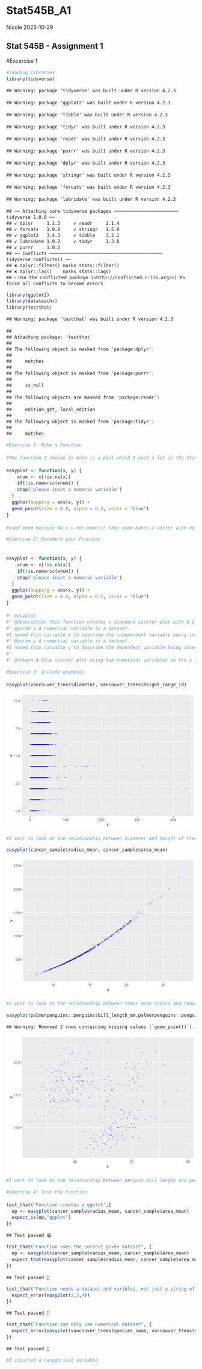 Stat545B_A1
================
Nicole
2023-10-29

## Stat 545B - Assignment 1

\#Excercise 1

``` r
#loading libraries 
library(tidyverse)
```

    ## Warning: package 'tidyverse' was built under R version 4.2.3

    ## Warning: package 'ggplot2' was built under R version 4.2.3

    ## Warning: package 'tibble' was built under R version 4.2.3

    ## Warning: package 'tidyr' was built under R version 4.2.3

    ## Warning: package 'readr' was built under R version 4.2.3

    ## Warning: package 'purrr' was built under R version 4.2.3

    ## Warning: package 'dplyr' was built under R version 4.2.3

    ## Warning: package 'stringr' was built under R version 4.2.3

    ## Warning: package 'forcats' was built under R version 4.2.3

    ## Warning: package 'lubridate' was built under R version 4.2.3

    ## ── Attaching core tidyverse packages ──────────────────────── tidyverse 2.0.0 ──
    ## ✔ dplyr     1.1.3     ✔ readr     2.1.4
    ## ✔ forcats   1.0.0     ✔ stringr   1.5.0
    ## ✔ ggplot2   3.4.3     ✔ tibble    3.2.1
    ## ✔ lubridate 1.9.2     ✔ tidyr     1.3.0
    ## ✔ purrr     1.0.2     
    ## ── Conflicts ────────────────────────────────────────── tidyverse_conflicts() ──
    ## ✖ dplyr::filter() masks stats::filter()
    ## ✖ dplyr::lag()    masks stats::lag()
    ## ℹ Use the conflicted package (<http://conflicted.r-lib.org/>) to force all conflicts to become errors

``` r
library(ggplot2)
library(datateachr)
library(testthat)
```

    ## Warning: package 'testthat' was built under R version 4.2.3

    ## 
    ## Attaching package: 'testthat'
    ## 
    ## The following object is masked from 'package:dplyr':
    ## 
    ##     matches
    ## 
    ## The following object is masked from 'package:purrr':
    ## 
    ##     is_null
    ## 
    ## The following objects are masked from 'package:readr':
    ## 
    ##     edition_get, local_edition
    ## 
    ## The following object is masked from 'package:tidyr':
    ## 
    ##     matches

``` r
#Exercise 1: Make a Function

#The function I choose to make is a plot which I used a lot in the Stat545 mda. This function creates a standard scatterplot looking at the relationship between an x and y numeric variable in a dataset. 

easyplot <- function(x, y) {
    xnum <- x[!is.na(x)]
    if(!is.numeric(xnum)) {
    stop('please input a numeric variable')
  }
  ggplot(mapping = aes(x, y)) + 
  geom_point(size = 0.8, alpha = 0.5, color = "blue") 
}

#used xnum because NA's = non-numeric thus xnum makes a vector with no NA's
```

``` r
#Exercise 2: Document your Function


easyplot <- function(x, y) {
    xnum <- x[!is.na(x)]
    if(!is.numeric(xnum)) {
    stop('please input a numeric variable')
  }
  ggplot(mapping = aes(x, y)) + 
  geom_point(size = 0.8, alpha = 0.5, color = "blue") 
}

#' easyplot
#' @description This function creates a standard scatter plot with 0.8 size blue points using ggplot. This function makes it easy to create a plot to look at the relationship between two numerical variables in a dataset. To use this function two numerical variables are needed. 
#' @param x A numerical variable in a dataset.
#I named this variable x to describe the independent variable being investigated
#' @param y A numerical variable in a dataset.
#I named this variable y to describe the dependent variable being investigated 
#'
#' @return A blue scatter plot using two numerical variables on the x and y axis  
```

``` r
#Exercise 3: Include examples 

easyplot(vancouver_trees$diameter, vancouver_trees$height_range_id)
```

![](AssignmentB1_NH_files/figure-gfm/unnamed-chunk-4-1.png)<!-- -->

``` r
#I want to look at the relationship between diameter and height of trees using the vancouver trees dataset, I am using the easyplot function to quickly see if there is a pattern between these variables. I can see that the shorter/mid height trees tend to be the tallest. 
```

``` r
easyplot(cancer_sample$radius_mean, cancer_sample$area_mean)
```

![](AssignmentB1_NH_files/figure-gfm/unnamed-chunk-5-1.png)<!-- -->

``` r
#I want to look at the relationship between tumor mean radius and tumor mean area using the cancer sample dataset, I am using the easyplot function to quickly see if there is a pattern between these variables. The results show a positive correlation.  
```

``` r
easyplot(palmerpenguins::penguins$bill_length_mm,palmerpenguins::penguins$bill_depth_mm)
```

    ## Warning: Removed 2 rows containing missing values (`geom_point()`).

![](AssignmentB1_NH_files/figure-gfm/unnamed-chunk-6-1.png)<!-- -->

``` r
#I want to look at the relationship between penguin bill length and penguin bill depth using the palmer penguins dataset, I am using the easyplot function to quickly see if there is a pattern between these variables. There doesn't seem to be a clear pattern between these variables. 
```

``` r
#Exercise 4: Test the Function

test_that("Function creates a ggplot",{
  ep <- easyplot(cancer_sample$radius_mean, cancer_sample$area_mean)
  expect_is(ep,"ggplot")
})
```

    ## Test passed 😀

``` r
test_that("Function uses the correct given dataset", {
  ep <- easyplot(cancer_sample$radius_mean, cancer_sample$area_mean)
  expect_that(easyplot(cancer_sample$radius_mean, cancer_sample$area_mean), equals(ep))
}) 
```

    ## Test passed 🥳

``` r
test_that("Function needs a dataset and varibles, not just a string of numbers", {
  expect_error(easyplot(2,3,4))
})
```

    ## Test passed 🎉

``` r
test_that("Function can only use numerical dataset", {
  expect_error(easyplot(vancouver_trees$species_name, vancouver_trees$std_street))
})
```

    ## Test passed 🌈

``` r
#I inputted a categorical variable 
```
